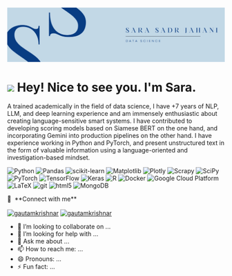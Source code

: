 <p align="center">
    <img src="linkedin cover 1.jpg" alt="logo" />
</p>

<h1><img src="https://emojis.slackmojis.com/emojis/images/1531849430/4246/blob-sunglasses.gif?1531849430" width="30"/> Hey!  Nice to see you. I'm Sara.</h1>


<p>A trained academically in the field of data science, I have +7 years of NLP, LLM, and deep learning experience and am immensely enthusiastic about creating language-sensitive smart systems. I have contributed to developing scoring models based on Siamese BERT on the one hand, and incorporating Gemini into production pipelines on the other hand. I have experience working in Python and PyTorch, and present unstructured text in the form of valuable information using a language-oriented and investigation-based mindset.</h3>
<p>
    <img alt="Python" src="https://img.shields.io/badge/python-3670A0?style=flat-square&logo=python&logoColor=ffdd54"/
    <img alt="NumPy" src="https://img.shields.io/badge/numpy-%23013243?style=flat-square&logo=numpy&logoColor=white"/>
    <img alt="Pandas" src="https://img.shields.io/badge/pandas-%23150458.svg?style=flat-square&logo=pandas&logoColor=white"/>
    <img alt="scikit-learn" src="https://img.shields.io/badge/scikit--learn-%23F7931E?style=flat-square&logo=scikit-learn&logoColor=white"/>
    <img alt="Matplotlib" src="https://img.shields.io/badge/Matplotlib-%23ffffff?style=flat-square&logo=Matplotlib&logoColor=black"/>
    <img alt="Plotly" src="https://img.shields.io/badge/Plotly-%233F4F75.svg?style=flat-square&logo=plotly&logoColor=white"/>
    <img alt="Scrapy" src="https://img.shields.io/badge/scrapy-%2360a839?style=flat-square&logo=scrapy&logoColor=d1d2d3"/>
    <img alt="SciPy" src="https://img.shields.io/badge/SciPy-%230C55A5?style=flat-square&logo=scipy&logoColor=%white"/>
    <img alt="PyTorch" src="https://img.shields.io/badge/PyTorch-%23EE4C2C?style=flat-square&logo=PyTorch&logoColor=white"/>
    <img alt="TensorFlow" src="https://img.shields.io/badge/TensorFlow-%23FF6F00.svg?style=flat-square&logo=TensorFlow&logoColor=white"/>
    <img alt="Keras" src="https://img.shields.io/badge/Keras-%23D00000?style=flat-square&logo=Keras&logoColor=white"/>
    <img alt="R" src="https://img.shields.io/badge/R-%23276DC3.svg?style=flat-square&logo=R&logoColor=white"/>
    <img alt="Docker" src="https://img.shields.io/badge/-Docker-46a2f1?style=flat-square&logo=docker&logoColor=white" />
    <img alt="Google Cloud Platform" src="https://img.shields.io/badge/-Google_Cloud_Platform-1a73e8?style=flat-square&logo=google-cloud&logoColor=white" />
    <img alt="LaTeX" src="https://img.shields.io/badge/latex-%23008080.svg?style=flat-square&logo=latex&logoColor=white"/>
    <img alt="git" src="https://img.shields.io/badge/-Git-F05032?style=flat-square&logo=git&logoColor=white" />
    <img alt="html5" src="https://img.shields.io/badge/-HTML5-E34F26?style=flat-square&logo=html5&logoColor=white" />
    <img alt="MongoDB" src="https://img.shields.io/badge/-MongoDB-13aa52?style=flat-square&logo=mongodb&logoColor=white" />
</p>
🔗 &nbsp;**Connect with me**
<p align="left">
<a href="https://www.linkedin.com/in/sadrjahani/" target="blank"><img align="center" src="https://raw.githubusercontent.com/rahuldkjain/github-profile-readme-generator/master/src/images/icons/Social/linked-in-alt.svg" alt="gautamkrishnar" height="30" width="40" /></a>
<a href="[https://instagram.com/gautamkrishnar](https://www.instagram.com/sara_sadr_jahani?igsh=bHc1OTV3Nno5eHpy&utm_source=qr)" target="blank"><img align="center" src="https://raw.githubusercontent.com/rahuldkjain/github-profile-readme-generator/master/src/images/icons/Social/instagram.svg" alt="gautamkrishnar" height="30" width="40" /></a>

- 👯 I’m looking to collaborate on ...
- 🤔 I’m looking for help with ...
- 💬 Ask me about ...
- 📫 How to reach me: ...
- 😄 Pronouns: ...
- ⚡ Fun fact: ...

